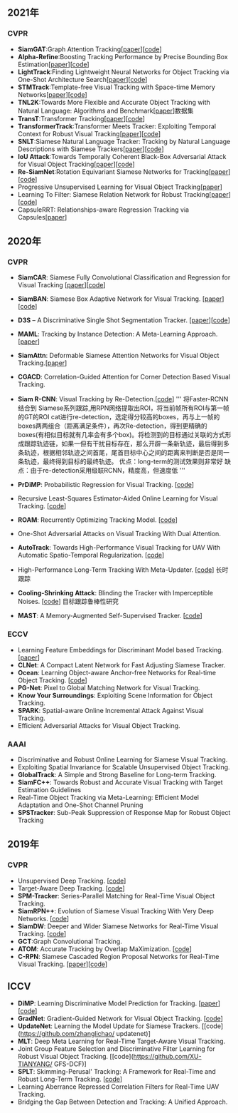 
## 2021年
### CVPR
- **SiamGAT**:Graph Attention Tracking[[paper](https://arxiv.org/abs/2011.11204)][[code](https://github.com/ohhhyeahhh/SiamGAT)]
- **Alpha-Refine**:Boosting Tracking Performance by Precise Bounding Box Estimation[[paper](https://arxiv.org/abs/2012.06815)][[code](https://github.com/MasterBin-IIAU/AlphaRefine)]
- **LightTrack**:Finding Lightweight Neural Networks for Object Tracking via One-Shot Architecture Search[[paper](https://arxiv.org/abs/2104.14545)][[code](https://github.com/researchmm/LightTrack)]
- **STMTrack**:Template-free Visual Tracking with Space-time Memory Networks[[paper](https://arxiv.org/abs/2104.00324)][[code](https://github.com/fzh0917/STMTrack)]
- **TNL2K**:Towards More Flexible and Accurate Object Tracking with Natural Language: Algorithms and Benchmark[[paper](https://arxiv.org/abs/2103.16746)]数据集
- **TransT**:Transformer Tracking[[paper](https://arxiv.org/abs/2103.15436)][[code](https://github.com/chenxin-dlut/TransT)]
- **TransformerTrack**:Transformer Meets Tracker: Exploiting Temporal Context for Robust Visual Tracking[[paper](https://arxiv.org/pdf/2103.11681)][[code](https://github.com/594422814/TransformerTrack)]
- **SNLT**:Siamese Natural Language Tracker: Tracking by Natural Language Descriptions with Siamese Trackers[[paper](https://arxiv.org/pdf/1912.02048.pdf)][[code](https://github.com/fredfung007/snlt)]
- **IoU Attack**:Towards Temporally Coherent Black-Box Adversarial Attack for Visual Object Tracking[[paper](https://arxiv.org/pdf/2103.14938.pdf)][[code](https://github.com/VISION-SJTU/IoUattack)]
- **Re-SiamNet**:Rotation Equivariant Siamese Networks for Tracking[[paper](https://arxiv.org/abs/2012.13078)][[code](https://github.com/dkgupta90/re-siamnet)]
- Progressive Unsupervised Learning for Visual Object Tracking[[paper](https://openaccess.thecvf.com/content/CVPR2021/papers/Wu_Progressive_Unsupervised_Learning_for_Visual_Object_Tracking_CVPR_2021_paper.pdf)]
- Learning To Filter: Siamese Relation Network for Robust Tracking[[paper](http://arxiv.org/abs/2104.00829)][[code](https://github.com/hqucv/siamrn)]
- CapsuleRRT: Relationships-aware Regression Tracking via Capsules[[paper](https://openaccess.thecvf.com/content/CVPR2021/papers/Ma_CapsuleRRT_Relationships-Aware_Regression_Tracking_via_Capsules_CVPR_2021_paper.pdf)]


## 2020年
### CVPR
- **SiamCAR**: Siamese Fully Convolutional Classification and Regression for Visual Tracking [[paper](https://openaccess.thecvf.com/content_CVPR_2020/html/Guo_SiamCAR_Siamese_Fully_Convolutional_Classification_and_Regression_for_Visual_Tracking_CVPR_2020_paper.html)][[code](https://github.com/ohhhyeahhh/SiamCAR)]
- **SiamBAN**: Siamese Box Adaptive Network for Visual Tracking. [[paper](https://github.com/hqucv/siamban)][[code](https://github.com/hqucv/siamban)]
- **D3S** – A Discriminative Single Shot Segmentation Tracker. [[paper](https://arxiv.org/abs/1911.08862)][[code](https://github.com/alanlukezic/d3s)]
- **MAML**: Tracking by Instance Detection: A Meta-Learning Approach. [[paper](https://arxiv.org/abs/2004.00830)]
- **SiamAttn**: Deformable Siamese Attention Networks for Visual Object Tracking.[[paper](https://openaccess.thecvf.com/content_CVPR_2020/papers/Yu_Deformable_Siamese_Attention_Networks_for_Visual_Object_Tracking_CVPR_2020_paper.pdf)]
- **CGACD**: Correlation-Guided Attention for Corner Detection Based Visual Tracking.
- **Siam R-CNN**: Visual Tracking by Re-Detection.[[code](http://www.vision.rwth-aachen.de/page/siamrcnn)]
'''
将Faster-RCNN 结合到 Siamese系列跟踪,用RPN网络提取出ROI，将当前帧所有ROI与第一帧的GT的ROI cat进行re-detection，选定得分较高的boxes，再与上一帧的boxes两两组合（距离满足条件），再次Re-detection，得到更精确的boxes(有相似目标就有几率会有多个box)。将检测到的目标通过关联的方式形成跟踪轨迹链，如果一但有干扰目标存在，那么开辟一条新轨迹，最后得到多条轨迹，根据相邻轨迹之间首尾，尾首目标中心之间的距离来判断是否是同一条轨迹，最终得到目标的最终轨迹。
优点：long-term的测试效果则非常好
缺点：由于re-detection采用级联RCNN，精度高，但速度低
'''

- **PrDiMP**: Probabilistic Regression for Visual Tracking. [[code](https://github.com/visionml/pytracking)]
- Recursive Least-Squares Estimator-Aided Online Learning for Visual Tracking. [[code](https://github.com/Amgao/RLS-RTMDNet)]
- **ROAM**: Recurrently Optimizing Tracking Model. [[code](https://github.com/skyoung/ROAM)]
- One-Shot Adversarial Attacks on Visual Tracking With Dual Attention.
- **AutoTrack**: Towards High-Performance Visual Tracking for UAV With Automatic Spatio-Temporal Regularization. [[code](https://github.com/vision4robotics/AutoTrack)]
- High-Performance Long-Term Tracking With Meta-Updater. [[code](https://github.com/Daikenan/LTMU)]
长时跟踪
- **Cooling-Shrinking Attack**: Blinding the Tracker with Imperceptible Noises. [[code](https://github.com/MasterBin-IIAU/CSA)]
目标跟踪鲁棒性研究
- **MAST**: A Memory-Augmented Self-Supervised Tracker. [[code](https://github.com/zlai0/MAST)]

### ECCV
- Learning Feature Embeddings for Discriminant Model based Tracking. [[paper](https://arxiv.org/pdf/1906.10414v2)]
- **CLNet**: A Compact Latent Network for Fast Adjusting Siamese Tracker. 
- **Ocean**: Learning Object-aware Anchor-free Networks for Real-time Object Tracking. [[code](https://github.com/researchmm/TracKit)]
- **PG-Net**: Pixel to Global Matching Network for
Visual Tracking. 
- **Know Your Surroundings**: Exploiting Scene Information for Object Tracking.
- **SPARK**: Spatial-aware Online Incremental Attack Against Visual Tracking.
- Efficient Adversarial Attacks for Visual Object Tracking.

### AAAI
- Discriminative and Robust Online Learning for Siamese Visual Tracking.
- Exploiting Spatial Invariance for Scalable Unsupervised Object Tracking.
- **GlobalTrack**: A Simple and Strong Baseline for Long-term Tracking.
- **SiamFC++**: Towards Robust and Accurate Visual Tracking with Target Estimation Guidelines
- Real-Time Object Tracking via Meta-Learning: Efficient Model Adaptation and One-Shot Channel Pruning
- **SPSTracker**: Sub-Peak Suppression of Response Map for Robust Object Tracking

## 2019年

### CVPR
- Unsupervised Deep Tracking. [[code](https://github.com/594422814/UDT)]
- Target-Aware Deep Tracking. [[code](https://github.com/XinLi-zn/TADT)]
- **SPM-Tracker**: Series-Parallel Matching for Real-Time Visual Object Tracking. 
- **SiamRPN++**: Evolution of Siamese Visual Tracking With Very Deep Networks. [[code](https://github.com/STVIR/pysot)]
- **SiamDW**: Deeper and Wider Siamese Networks for Real-Time Visual Tracking. [[code](https://github.com/researchmm/SiamDW)]
- **GCT**:Graph Convolutional Tracking. 
- **ATOM**: Accurate Tracking by Overlap MaXimization. [[code](https://github.com/visionml/pytracking)]
- **C-RPN**: Siamese Cascaded Region Proposal Networks for Real-Time Visual Tracking. [[paper](https://arxiv.org/pdf/1812.06148.pdf)][[code](https://bitbucket.org/hengfan/crpn/src/master/)]


## ICCV
- **DiMP**: Learning Discriminative Model Prediction for Tracking. [[paper](https://arxiv.org/pdf/1904.07220.pdf)] [[code](https://github.com/visionml/pytracking)]
- **GradNet**: Gradient-Guided Network for Visual Object Tracking. [[code](https://github.com/LPXTT/GradNet-Tensorflow)]
- **UpdateNet**: Learning the Model Update for Siamese Trackers. [[code](https://github.com/zhanglichao/
updatenet)]
- **MLT**: Deep Meta Learning for Real-Time Target-Aware Visual Tracking.
- Joint Group Feature Selection and Discriminative Filter Learning for Robust Visual Object Tracking. [[code](https://github.com/XU-TIANYANG/
GFS-DCF)]
- **SPLT**: Skimming-Perusal' Tracking: A Framework for Real-Time and Robust Long-Term Tracking. [[code](https://github.com/iiau-tracker/SPLT)]
- Learning Aberrance Repressed Correlation Filters for Real-Time UAV Tracking.
- Bridging the Gap Between Detection and Tracking: A Unified Approach.
